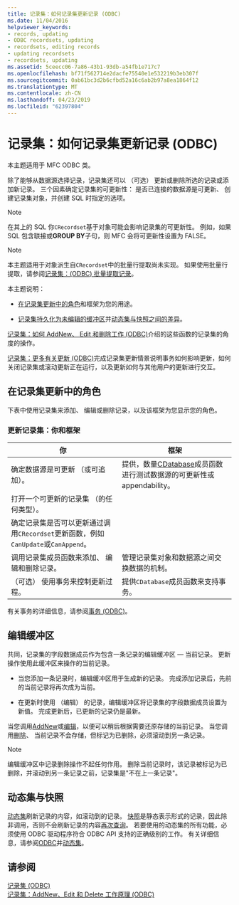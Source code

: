 ```yaml
---
title: 记录集：如何记录集更新记录 (ODBC)
ms.date: 11/04/2016
helpviewer_keywords:
- records, updating
- ODBC recordsets, updating
- recordsets, editing records
- updating recordsets
- recordsets, updating
ms.assetid: 5ceecc06-7a86-43b1-93db-a54fb1e717c7
ms.openlocfilehash: bf71f562714e2dacfe75540e1e532219b3eb307f
ms.sourcegitcommit: 0ab61bc3d2b6cfbd52a16c6ab2b97a8ea1864f12
ms.translationtype: MT
ms.contentlocale: zh-CN
ms.lasthandoff: 04/23/2019
ms.locfileid: "62397804"
---
```

# <a name="recordset-how-recordsets-update-records-odbc"></a>记录集：如何记录集更新记录 (ODBC)

本主题适用于 MFC ODBC 类。

除了能够从数据源选择记录，记录集还可以 （可选） 更新或删除所选的记录或添加新记录。 三个因素确定记录集的可更新性： 是否已连接的数据源是可更新、 创建记录集对象，并创建 SQL 时指定的选项。

> [!NOTE]
>  在其上的 SQL 你`CRecordset`基于对象可能会影响记录集的可更新性。 例如，如果 SQL 包含联接或**GROUP BY**子句，则 MFC 会将可更新性设置为 FALSE。

> [!NOTE]
>  本主题适用于对象派生自`CRecordset`中的批量行提取尚未实现。 如果使用批量行提取，请参阅[记录集：(ODBC) 批量提取记录](../../data/odbc/recordset-fetching-records-in-bulk-odbc.md)。

本主题说明：

- [在记录集更新中的角色](#_core_your_role_in_recordset_updating)和框架为您的用途。

- [记录集持久化为未编辑的缓冲区](#_core_the_edit_buffer)并[动态集与快照之间的差异](#_core_dynasets_and_snapshots)。

[记录集：如何 AddNew、 Edit 和删除工作 (ODBC)](../../data/odbc/recordset-how-addnew-edit-and-delete-work-odbc.md)介绍的这些函数的记录集的角度的操作。

[记录集：更多有关更新 (ODBC)](../../data/odbc/recordset-more-about-updates-odbc.md)完成记录集更新情景说明事务如何影响更新，如何关闭记录集或滚动更新正在运行，以及更新如何与其他用户的更新进行交互。

##  <a name="_core_your_role_in_recordset_updating"></a> 在记录集更新中的角色

下表中使用记录集来添加、 编辑或删除记录，以及该框架为您显示您的角色。

### <a name="recordset-updating-you-and-the-framework"></a>更新记录集：你和框架

|你|框架|
|---------|-------------------|
|确定数据源是可更新 （或可追加）。|提供，数量[CDatabase](../../mfc/reference/cdatabase-class.md)成员函数进行测试数据源的可更新性或 appendability。|
|打开一个可更新的记录集 （的任何类型）。||
|确定记录集是否可以更新通过调用`CRecordset`更新函数，例如`CanUpdate`或`CanAppend`。||
|调用记录集成员函数来添加、 编辑和删除记录。|管理记录集对象和数据源之间交换数据的机制。|
|（可选） 使用事务来控制更新过程。|提供`CDatabase`成员函数来支持事务。|

有关事务的详细信息，请参阅[事务 (ODBC)](../../data/odbc/transaction-odbc.md)。

##  <a name="_core_the_edit_buffer"></a> 编辑缓冲区

共同，记录集的字段数据成员作为包含一条记录的编辑缓冲区 — 当前记录。 更新操作使用此缓冲区来操作的当前记录。

- 当您添加一条记录时，编辑缓冲区用于生成新的记录。 完成添加记录后，先前的当前记录将再次成为当前。

- 在更新时使用 （编辑） 的记录，编辑缓冲区将记录集的字段数据成员设置为新值。 完成更新后，已更新的记录仍是最新。

当您调用[AddNew](../../mfc/reference/crecordset-class.md#addnew)或[编辑](../../mfc/reference/crecordset-class.md#edit)，以便可以稍后根据需要还原存储的当前记录。 当您调用[删除](../../mfc/reference/crecordset-class.md#delete)、 当前记录不会存储，但标记为已删除，必须滚动到另一条记录。

> [!NOTE]
>  编辑缓冲区中记录删除操作不起任何作用。 删除当前记录时，该记录被标记为已删除，并滚动到另一条记录之前，记录集是"不在上一条记录"。

##  <a name="_core_dynasets_and_snapshots"></a> 动态集与快照

[动态集](../../data/odbc/dynaset.md)刷新记录的内容，如滚动到的记录。 [快照](../../data/odbc/snapshot.md)是静态表示形式的记录，因此除非调用，否则不会刷新记录的内容[再次查询](../../mfc/reference/crecordset-class.md#requery)。 若要使用的动态集的所有功能，必须使用 ODBC 驱动程序符合 ODBC API 支持的正确级别的工作。 有关详细信息，请参阅[ODBC](../../data/odbc/odbc-basics.md)并[动态集](../../data/odbc/dynaset.md)。

## <a name="see-also"></a>请参阅

[记录集 (ODBC)](../../data/odbc/recordset-odbc.md)<br/>
[记录集：AddNew、Edit 和 Delete 工作原理 (ODBC)](../../data/odbc/recordset-how-addnew-edit-and-delete-work-odbc.md)